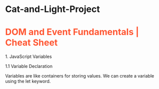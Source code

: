 # Cat-and-Light-Project<br>

<h1 style="color:#ff5733"> DOM and Event Fundamentals | Cheat Sheet</h1>
<p>1. JavaScript Variables</p>
<p>1.1 Variable Declaration</p>
Variables are like containers for storing values. We can create a variable using the let keyword.




